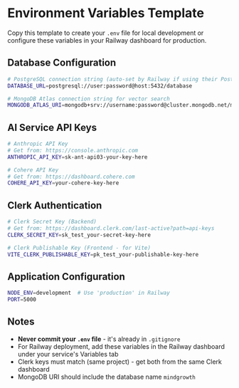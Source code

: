 # Environment Variables Template

Copy this template to create your `.env` file for local development or configure these variables in your Railway dashboard for production.

## Database Configuration

```bash
# PostgreSQL connection string (auto-set by Railway if using their PostgreSQL)
DATABASE_URL=postgresql://user:password@host:5432/database

# MongoDB Atlas connection string for vector search
MONGODB_ATLAS_URI=mongodb+srv://username:password@cluster.mongodb.net/mindgrowth?retryWrites=true&w=majority
```

## AI Service API Keys

```bash
# Anthropic API Key
# Get from: https://console.anthropic.com
ANTHROPIC_API_KEY=sk-ant-api03-your-key-here

# Cohere API Key
# Get from: https://dashboard.cohere.com
COHERE_API_KEY=your-cohere-key-here
```

## Clerk Authentication

```bash
# Clerk Secret Key (Backend)
# Get from: https://dashboard.clerk.com/last-active?path=api-keys
CLERK_SECRET_KEY=sk_test_your-secret-key-here

# Clerk Publishable Key (Frontend - for Vite)
VITE_CLERK_PUBLISHABLE_KEY=pk_test_your-publishable-key-here
```

## Application Configuration

```bash
NODE_ENV=development  # Use 'production' in Railway
PORT=5000
```

## Notes

- **Never commit your `.env` file** - it's already in `.gitignore`
- For Railway deployment, add these variables in the Railway dashboard under your service's Variables tab
- Clerk keys must match (same project) - get both from the same Clerk dashboard
- MongoDB URI should include the database name `mindgrowth`

